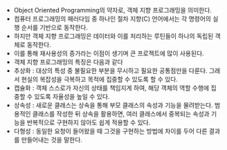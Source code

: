 - Object Oriented Programming의 약자로, 객체 지향 프로그래밍을 의미한다.
- 컴퓨터 프로그래밍의 패러다임 중 하나인 절차 지향(C) 언어에서는 각 명령어의 실행 순서를 기반으로 동작한다.
- 하지만 객체 지향 프로그래밍은 데이터와 이를 처리하는 루틴들이 하나의 독립된 객체로 동작한다.
- 이를 통해 재사용성의 증가라는 이점이 생기며 큰 프로젝트에 많이 사용된다.
- 객체 지향 프로그래밍의 특징은 다음과 같다
- 추상화 : 대상의 특성 중 불필요한 부분을 무시하고 필요한 공통점만을 다룬다. 그래서 현실의 복잡성을 극복하고 목적에 집중할 수 있도록 할 수 있다.
- 캡슐화 : 객체 스스로가 자신의 상태를 책임지게 하여, 해당 객체의 역할 수행에 집중할 수 있도록 자율성을 높일 수 있다.
- 상속성 : 새로운 클래스는 상속을 통해 부모 클래스의 속성과 기능을 물려받는다. 범용적인 클래스를 작성한 뒤 상속을 활용하면, 여러 클래스에서 중복되는 속성과 기능을 반복적으로 구현하지 않아도 쉽게 적용할 수 있다.
- 다형성 : 동일한 요청이 들어왔을 때 그것을 구현하는 방법에 차이를 두어 다른 결과를 만들어내는 것을 말한다.
